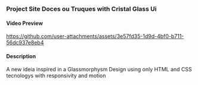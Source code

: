 ### Project Site Doces ou Truques with Cristal Glass Ui 

#### Video Preview


https://github.com/user-attachments/assets/3e57fd35-1d9d-4bf0-b711-56dc937e8eb4


#### Description
A new ideia inspired in a Glassmorphysm Design
using only HTML and CSS tecnologys with responsivity and motion




